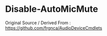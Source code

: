 # Disable-AutoMicMute
Original Source / Derived From : https://github.com/frgnca/AudioDeviceCmdlets
